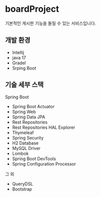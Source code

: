 # boardProject

기본적인 게시판 기능을 돌릴 수 있는 서비스입니다.

## 개발 환경

* Intellij
* java 17
* Gradel
* Srping Boot

## 기술 세부 스택

Spring Boot

* Spring Boot Actuator
* Spring Web
* Spring Data JPA
* Rest Repositories
* Rest Repositories HAL Explorer
* Thymeleaf
* Spring Security
* H2 Database
* MySQL Driver
* Lombok
* Spring Boot DevTools
* Spring Configuration Processor

그 외

* QueryDSL
* Bootstrap
